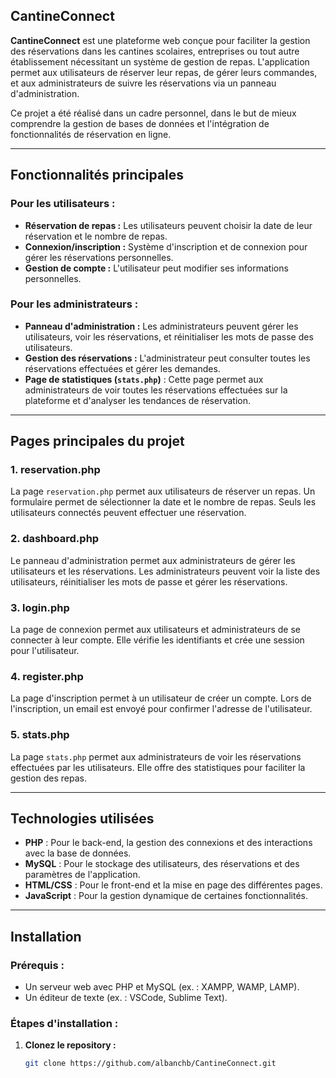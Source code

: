## **CantineConnect**

**CantineConnect** est une plateforme web conçue pour faciliter la gestion des réservations dans les cantines scolaires, entreprises ou tout autre établissement nécessitant un système de gestion de repas. L'application permet aux utilisateurs de réserver leur repas, de gérer leurs commandes, et aux administrateurs de suivre les réservations via un panneau d'administration.

Ce projet a été réalisé dans un cadre personnel, dans le but de mieux comprendre la gestion de bases de données et l'intégration de fonctionnalités de réservation en ligne.

---

## **Fonctionnalités principales**

### **Pour les utilisateurs :**
- **Réservation de repas :** Les utilisateurs peuvent choisir la date de leur réservation et le nombre de repas.
- **Connexion/inscription :** Système d'inscription et de connexion pour gérer les réservations personnelles.
- **Gestion de compte :** L'utilisateur peut modifier ses informations personnelles.

### **Pour les administrateurs :**
- **Panneau d'administration :** Les administrateurs peuvent gérer les utilisateurs, voir les réservations, et réinitialiser les mots de passe des utilisateurs.
- **Gestion des réservations :** L'administrateur peut consulter toutes les réservations effectuées et gérer les demandes.
- **Page de statistiques (`stats.php`)** : Cette page permet aux administrateurs de voir toutes les réservations effectuées sur la plateforme et d'analyser les tendances de réservation.

---

## **Pages principales du projet**

### **1. reservation.php**
La page `reservation.php` permet aux utilisateurs de réserver un repas. Un formulaire permet de sélectionner la date et le nombre de repas. Seuls les utilisateurs connectés peuvent effectuer une réservation.

### **2. dashboard.php**
Le panneau d'administration permet aux administrateurs de gérer les utilisateurs et les réservations. Les administrateurs peuvent voir la liste des utilisateurs, réinitialiser les mots de passe et gérer les réservations.

### **3. login.php**
La page de connexion permet aux utilisateurs et administrateurs de se connecter à leur compte. Elle vérifie les identifiants et crée une session pour l'utilisateur.

### **4. register.php**
La page d'inscription permet à un utilisateur de créer un compte. Lors de l'inscription, un email est envoyé pour confirmer l'adresse de l'utilisateur.

### **5. stats.php**
La page `stats.php` permet aux administrateurs de voir les réservations effectuées par les utilisateurs. Elle offre des statistiques pour faciliter la gestion des repas.

---

## **Technologies utilisées**

- **PHP** : Pour le back-end, la gestion des connexions et des interactions avec la base de données.
- **MySQL** : Pour le stockage des utilisateurs, des réservations et des paramètres de l'application.
- **HTML/CSS** : Pour le front-end et la mise en page des différentes pages.
- **JavaScript** : Pour la gestion dynamique de certaines fonctionnalités.

---

## **Installation**

### Prérequis :
- Un serveur web avec PHP et MySQL (ex. : XAMPP, WAMP, LAMP).
- Un éditeur de texte (ex. : VSCode, Sublime Text).
  
### Étapes d'installation :

1. **Clonez le repository :**
   ```bash
   git clone https://github.com/albanchb/CantineConnect.git
